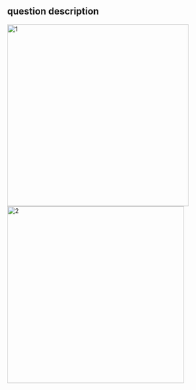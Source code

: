 ## question description

<img width="419" alt="1" src="https://github.com/huyixin1/hackerrank-solutions/assets/44286866/ffd6fca6-b9c9-4d65-a964-0b8d842afeb6">
<img width="408" alt="2" src="https://github.com/huyixin1/hackerrank-solutions/assets/44286866/2fd18067-4b93-4a6f-bf88-6b03aacfb389">
